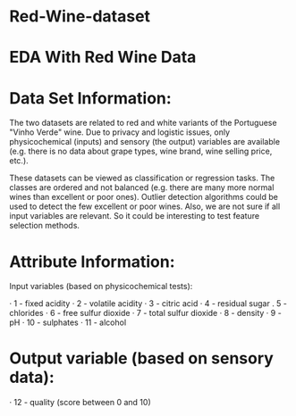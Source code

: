 # Red-Wine-dataset
# EDA With Red Wine Data

# Data Set Information:

The two datasets are related to red and white variants of the Portuguese "Vinho Verde" wine. Due to privacy and logistic issues, only physicochemical (inputs) and sensory (the output) variables are available (e.g. there
is no data about grape types, wine brand, wine selling price, etc.).

These datasets can be viewed as classification or regression tasks. The classes are ordered and not balanced (e.g. there are many more normal wines than excellent or poor ones). Outlier detection algorithms could be
used to detect the few excellent or poor wines. Also, we are not sure if all input variables are relevant. So it could be interesting to test feature selection methods.

# Attribute Information:

Input variables (based on physicochemical tests):

· 1 - fixed acidity
· 2 - volatile acidity
· 3 - citric acid
· 4 - residual sugar
. 5 - chlorides
· 6 - free sulfur dioxide
· 7 - total sulfur dioxide
· 8 - density
· 9 - pH
· 10 - sulphates
· 11 - alcohol

# Output variable (based on sensory data):

· 12 - quality (score between 0 and 10)
